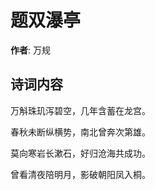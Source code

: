 # 题双瀑亭

**作者**: 万规

## 诗词内容

万斛珠玑泻碧空，几年含蓄在龙宫。

春秋未断纵横势，南北曾奔次第雄。

莫向寒岩长漱石，好归沧海共成功。

曾看清夜陪明月，影破朝阳凤入桐。

